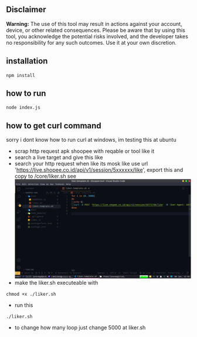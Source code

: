 ## Disclaimer

**Warning:** The use of this tool may result in actions against your account, device, or other related consequences. Please be aware that by using this tool, you acknowledge the potential risks involved, and the developer takes no responsibility for any such outcomes. Use it at your own discretion.

## installation

```
npm install
```

## how to run

```
node index.js
```

## how to get curl command

sorry i dont know how to run curl at windows, im testing this at ubuntu

- scrap http request apk shoopee with reqable or tool like it
- search a live target and give this like
- search your http request when like its mosk like use url 'https://live.shopee.co.id/api/v1/session/5xxxxxx/like', export this and copy to /core/liker.sh see ![example](./docs/liker.png)
- make the liker.sh executeable with

```
chmod +x ./liker.sh
```

- run this

```
./liker.sh
```

- to change how many loop just change 5000 at liker.sh
